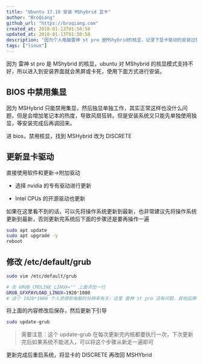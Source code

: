 ```yaml
---
title: "Ubuntu 17.10 安装 MShybrid 显卡"
author: "BroQiang"
github_url: "https://broqiang.com"
created_at: 2018-01-13T01:50:58
updated_at: 2018-01-13T01:50:58
description: "因为个人电脑雷神 st pro 是MShybrid的核显，记录下显卡驱动的安装过程。"
tags: ["linux"]
---
```


因为 雷神 st pro 是 MShybrid 的核显，ubuntu 对 MShybrid 的核显模式支持不好，所以进入到安装界面就会黑屏或卡死，使用下面方式进行安装。

## BIOS 中禁用集显

因为 MSHybrid 只能禁用集显，然后独显单独工作，其实正常这样也没什么问题，但是会增加笔记本的热度，导致风扇狂转。但是安装系统又只能先单独使用独显，等安装完成后再调回来。

进 bios，禁用核显，找到 MSHybrid 改为 DISCRETE

## 更新显卡驱动

直接使用软件和更新->附加驱动

- 选择 nvidia 的专有驱动进行更新

- Intel CPUs 的开源驱动也更新

如果在这里看不到的话，可以先将操作系统更新到最新，也非常建议先将操作系统更新到最新，否则更新完系统后下面的步骤还是要再操作一遍

```bash
sudo apt update
sudo apt upgrade -y
reboot
```

## 修改 /etc/default/grub

```bash
sudo vim /etc/default/grub

# 在 GRUB_CMDLINE_LINUX="" 上面添加一行
GRUB_GFXPAYLOAD_LINUX=1920*1080
# 这个 1920*1080 个人觉得和电脑的分辨率有关，这里 雷神 st pro 没有问题，其他品牌和型号没试过，可以参考自己的去配置
```

将上面的内容修改后保存，然后更新下引导

```bash
sudo update-grub
```

> 需要注意：这个 update-grub 在每次更新完内核都要执行一次，下次更新完后如果系统不能进入，可以将这个步骤从新走一遍即可

更新完成后重启系统，将显卡的 DISCRETE 再改回 MSHYbrid

